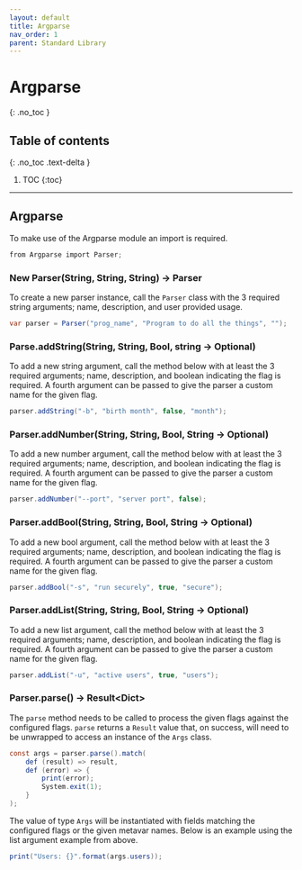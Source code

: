 ```yaml
---
layout: default
title: Argparse
nav_order: 1
parent: Standard Library
---
```


# Argparse
{: .no_toc }

## Table of contents
{: .no_toc .text-delta }

1. TOC
{:toc}

---

## Argparse

To make use of the Argparse module an import is required.

```cs
from Argparse import Parser;
```

### New Parser(String, String, String) -> Parser

To create a new parser instance, call the `Parser` class with the 3 required string arguments; name, description, and user provided usage.

```cs
var parser = Parser("prog_name", "Program to do all the things", "");
```

### Parse.addString(String, String, Bool, string -> Optional)

To add a new string argument, call the method below with at least the 3 required arguments; name, description, and boolean indicating the flag is required. A fourth argument can be passed to give the parser a custom name for the given flag.

```cs
parser.addString("-b", "birth month", false, "month");
```

### Parser.addNumber(String, String, Bool, String -> Optional)

To add a new number argument, call the method below with at least the 3 required arguments; name, description, and boolean indicating the flag is required. A fourth argument can be passed to give the parser a custom name for the given flag.

```cs
parser.addNumber("--port", "server port", false);
```

### Parser.addBool(String, String, Bool, String -> Optional)

To add a new bool argument, call the method below with at least the 3 required arguments; name, description, and boolean indicating the flag is required. A fourth argument can be passed to give the parser a custom name for the given flag.

```cs
parser.addBool("-s", "run securely", true, "secure");
```

### Parser.addList(String, String, Bool, String -> Optional)

To add a new list argument, call the method below with at least the 3 required arguments; name, description, and boolean indicating the flag is required. A fourth argument can be passed to give the parser a custom name for the given flag.

```cs
parser.addList("-u", "active users", true, "users");
```

### Parser.parse() -> Result\<Dict>

The `parse` method needs to be called to process the given flags against the configured flags. `parse` returns a `Result` value that, on success, will need to be unwrapped to access an instance of the `Args` class.

```cs
const args = parser.parse().match(
    def (result) => result,
    def (error) => {
        print(error);
        System.exit(1);
    }
);
```

The value of type `Args` will be instantiated with fields matching the configured flags or the given metavar names. Below is an example using the list argument example from above.

```cs
print("Users: {}".format(args.users));
```
